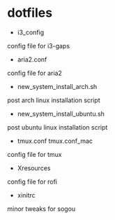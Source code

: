 # dotfiles


* i3_config

config file for i3-gaps

* aria2.conf

config file for aria2

* new_system_install_arch.sh

post arch linux installation script

* new_system_install_ubuntu.sh

post ubuntu linux installation script

* tmux.conf  tmux.conf_mac

config file for tmux

* Xresources

config file for rofi

* xinitrc

minor tweaks for sogou
